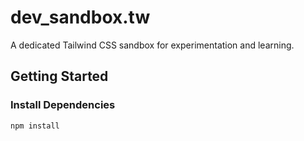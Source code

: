 # dev_sandbox.tw

A dedicated Tailwind CSS sandbox for experimentation and learning.

## Getting Started

### Install Dependencies

```bash
npm install
